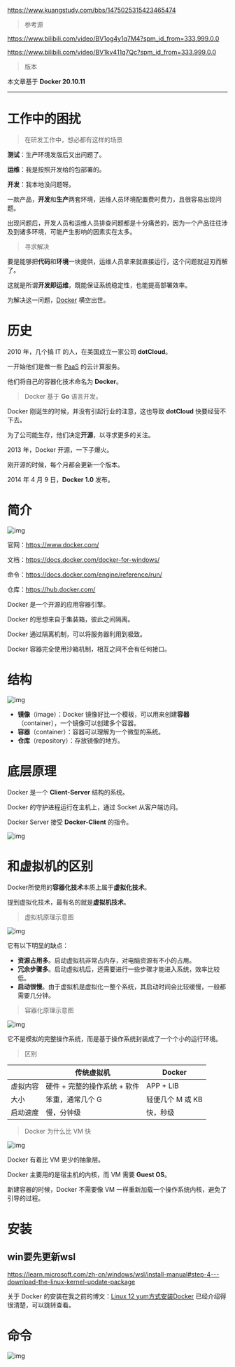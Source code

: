 https://www.kuangstudy.com/bbs/1475025315423465474

> 参考源

https://www.bilibili.com/video/BV1og4y1q7M4?spm_id_from=333.999.0.0

https://www.bilibili.com/video/BV1kv411q7Qc?spm_id_from=333.999.0.0

> 版本

本文章基于 **Docker 20.10.11**

------

# 工作中的困扰

> 在研发工作中，想必都有这样的场景

**测试**：生产环境发版后又出问题了。

**运维**：我是按照开发给的包部署的。

**开发**：我本地没问题呀。

一款产品，**开发**和**生产**两套环境，运维人员环境配置费时费力，且很容易出现问题。

出现问题后，开发人员和运维人员排查问题都是十分痛苦的，因为一个产品往往涉及到诸多环境，可能产生影响的因素实在太多。

> 寻求解决

要是能够把**代码**和**环境**一块提供，运维人员拿来就直接运行，这个问题就迎刃而解了。

这就是所谓**开发即运维**，既能保证系统稳定性，也能提高部署效率。

为解决这一问题，[Docker](https://baike.baidu.com/item/Docker) 横空出世。

# 历史

2010 年，几个搞 IT 的人，在美国成立一家公司 **dotCloud**。

一开始他们是做一些 [PaaS](https://baike.baidu.com/item/PaaS) 的云计算服务。

他们将自己的容器化技术命名为 **Docker**。

> Docker 基于 **Go** 语言开发。

Docker 刚诞生的时候，并没有引起行业的注意，这也导致 **dotCloud** 快要经营不下去。

为了公司能生存，他们决定**开源**，以寻求更多的关注。

2013 年，Docker 开源，一下子爆火。

刚开源的时候，每个月都会更新一个版本。

2014 年 4 月 9 日，**Docker 1.0** 发布。

# 简介

![img](01-概述.assets/kuangstudy54bedcb4-4f5d-4cc6-a384-41a4e78a4906.png)

官网：https://www.docker.com/

文档：https://docs.docker.com/docker-for-windows/

命令：https://docs.docker.com/engine/reference/run/

仓库：https://hub.docker.com/

Docker 是一个开源的应用容器引擎。

Docker 的思想来自于集装箱，彼此之间隔离。

Docker 通过隔离机制，可以将服务器利用到极致。

Docker 容器完全使用沙箱机制，相互之间不会有任何接口。

# 结构

![img](01-概述.assets/kuangstudyebb6ebca-b5f3-45ce-ae06-ee9899fa0398.png)

- **镜像**（image）：Docker 镜像好比一个模板，可以用来创建**容器**（container），一个镜像可以创建多个容器。
- **容器**（container）：容器可以理解为一个微型的系统。
- **仓库**（repository）：存放镜像的地方。

# 底层原理

Docker 是一个 **Client-Server** 结构的系统。

Docker 的守护进程运行在主机上，通过 Socket 从客户端访问。

Docker Server 接受 **Docker-Client** 的指令。

![img](01-概述.assets/kuangstudy5375096a-4612-4fae-a76c-83c4e82d817b.png)

# 和虚拟机的区别

Docker所使用的**容器化技术**本质上属于**虚拟化技术**。

提到虚拟化技术，最有名的就是**虚拟机技术**。

> 虚拟机原理示意图

![img](01-概述.assets/kuangstudy2c1ac099-6cb4-48f4-9e18-356538ee7b40.png)

它有以下明显的缺点：

- **资源占用多**。启动虚拟机非常占内存，对电脑资源有不小的占用。
- **冗余步骤多**。启动虚拟机后，还需要进行一些步骤才能进入系统，效率比较低。
- **启动很慢**。由于虚拟机是虚拟化一整个系统，其启动时间会比较缓慢，一般都需要几分钟。

> 容器化原理示意图

![img](01-概述.assets/kuangstudy55c24afc-de22-4028-aa3c-aeb6cf6a6f9f.png)

它不是模拟的完整操作系统，而是基于操作系统封装成了一个个小的运行环境。

> 区别

|          | 传统虚拟机                   | Docker           |
| -------- | ---------------------------- | ---------------- |
| 虚拟内容 | 硬件 + 完整的操作系统 + 软件 | APP + LIB        |
| 大小     | 笨重，通常几个 G             | 轻便几个 M 或 KB |
| 启动速度 | 慢，分钟级                   | 快，秒级         |

> Docker 为什么比 VM 快

![img](01-概述.assets/kuangstudyb69524e7-a8fc-4517-b7ba-c8ac22752ae7.png)

Docker 有着比 VM 更少的抽象层。

Docker 主要用的是宿主机的内核，而 VM 需要 **Guest OS**。

新建容器的时候，Docker 不需要像 VM 一样重新加载一个操作系统内核，避免了引导的过程。

# 安装

## win要先更新wsl 

https://learn.microsoft.com/zh-cn/windows/wsl/install-manual#step-4---download-the-linux-kernel-update-package

关于 Docker 的安装在我之前的博文：[Linux 12 yum方式安装Docker](https://www.kuangstudy.com/bbs/1474218745416605698) 已经介绍得很清楚，可以跳转查看。

# 命令

![img](01-概述.assets/docker流程.png)

